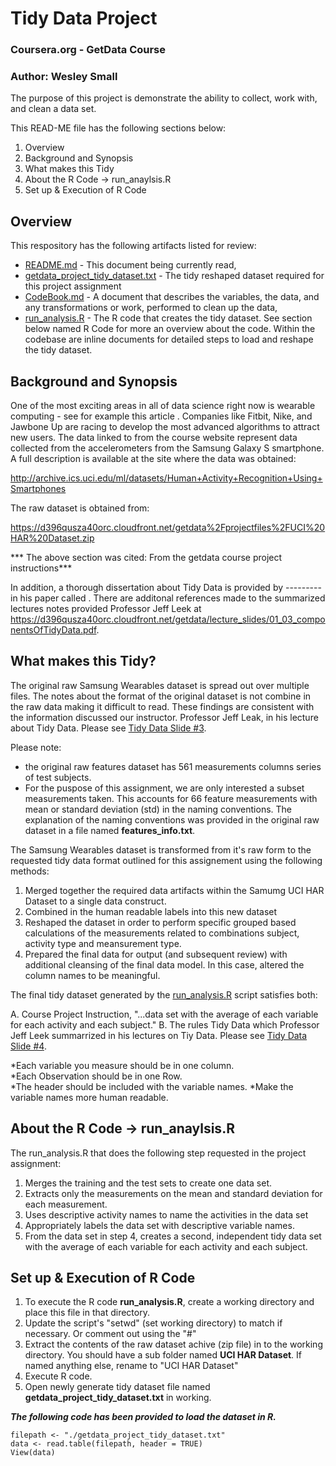 # Tidy Data Project
### Coursera.org - GetData Course 
### Author: Wesley Small

The purpose of this project is demonstrate the ability to collect, work with, and clean a data set. 

This READ-ME file has the following sections below:

1. Overview
2. Background and Synopsis
3. What makes this Tidy
4. About the R Code -> run_anaylsis.R
5. Set up & Execution of R Code


## Overview

This respository has the following artifacts listed for review:

* [README.md](README.md) - This document being currently read,
* [getdata_project_tidy_dataset.txt](getdata_project_tidy_dataset.txt) - The tidy reshaped dataset required for this project assignment
* [CodeBook.md](CodeBook.md) -  A document that describes the variables, the data, and any transformations or work, performed to clean up the data,
* [run_analysis.R](run_analysis.R) - The R code that creates the tidy dataset.  See section below named R Code for more an overview about the code.  Within the codebase are inline documents for detailed steps to load and reshape the tidy dataset.


## Background and Synopsis

One of the most exciting areas in all of data science right now is wearable computing - see for example this article . Companies like Fitbit, Nike, and Jawbone Up are racing to develop the most advanced algorithms to attract new users. The data linked to from the course website represent data collected from the accelerometers from the Samsung Galaxy S smartphone. A full description is available at the site where the data was obtained: 

<http://archive.ics.uci.edu/ml/datasets/Human+Activity+Recognition+Using+Smartphones>

The raw dataset is obtained from:

<https://d396qusza40orc.cloudfront.net/getdata%2Fprojectfiles%2FUCI%20HAR%20Dataset.zip>

*** The above section was cited: From the getdata course project instructions***

In addition, a thorough dissertation about Tidy Data is provided by --------- in his paper called []().  There are additonal references made to the summarized lectures notes provided Professor Jeff Leek at <https://d396qusza40orc.cloudfront.net/getdata/lecture_slides/01_03_componentsOfTidyData.pdf>.

## What makes this Tidy?

The original raw Samsung Wearables dataset is spread out over multiple files. The notes about the format of the original dataset is not combine in the raw data making it difficult to read. These findings are consistent with the information discussed our instructor. Professor Jeff Leak, in his lecture about Tidy Data.  Please see [Tidy Data Slide #3](http://jtleek.com/modules/03_GettingData/01_03_componentsOfTidyData/#3).

Please note:

* the original raw features dataset has 561 measurements columns series of test subjects. 
* For the puspose of this assignment, we are only interested a subset measurements taken. This accounts for 66 feature measurements with mean or standard deviation (std) in the naming conventions. The explanation of the naming conventions was provided in the original raw dataset in a file named **features_info.txt**.
 
The Samsung Wearables dataset is transformed from it's raw form to the requested tidy data format outlined for this assignement using the following methods:

1. Merged together the required data artifacts within the Samumg UCI HAR Dataset to a single data construct.
2. Combined in the human readable labels into this new dataset 
3. Reshaped the dataset in order to perform specific grouped based calculations of the measurements related to combinations subject, activity type and meansurement type.
4. Prepared the final data for output (and subsequent review) with additional cleansing of the final data model. In this case, altered the column names to be meaningful.

The final tidy dataset generated by the [run_analysis.R](run_analysis.R) script satisfies both:

A. Course Project Instruction, "...data set with the average of each variable for each activity and each subject."
B. The rules Tidy Data which Professor Jeff Leek summarrized in his lectures on Tiy Data. Please see [Tidy Data Slide #4](http://jtleek.com/modules/03_GettingData/01_03_componentsOfTidyData/#4). 

*Each variable you measure should be in one column.  
*Each Observation should be in one Row.  
*The header should be included with the variable names.
*Make the variable names more human readable.


## About the R Code -> run_anaylsis.R

The run_analysis.R that does the following step requested in the project assignment:
 
1. Merges the training and the test sets to create one data set.
2. Extracts only the measurements on the mean and standard deviation for each measurement. 
3. Uses descriptive activity names to name the activities in the data set
4. Appropriately labels the data set with descriptive variable names. 
5. From the data set in step 4, creates a second, independent tidy data set with the average of each variable for each activity and each subject.


## Set up & Execution of R Code

1. To execute the R code **run_analysis.R**, create a working directory and place this file in that directory.
2. Update the script's "setwd" (set working directory) to match if necessary.  Or comment out using the "#"
3. Extract the contents of the raw dataset achive (zip file) in to the working directory.  You should have a sub folder named **UCI HAR Dataset**.  If named anything else, rename to "UCI HAR Dataset"
4. Execute R code.
5. Open newly generate tidy dataset file named **getdata_project_tidy_dataset.txt** in working. 


***The following code has been provided to load the dataset in R.***

    filepath <- "./getdata_project_tidy_dataset.txt"
    data <- read.table(filepath, header = TRUE) 
    View(data)

